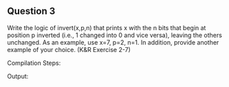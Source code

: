 ## Question 3

Write the logic of invert(x,p,n) that prints x with the n bits that begin at position p inverted (i.e., 1 changed into 0 and vice versa), leaving the others unchanged. As an example, use x=7, p=2, n=1. In addition, provide another example of your choice. (K&R Exercise 2-7) 

Compilation Steps:  

Output:
